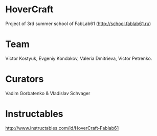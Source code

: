 # HoverCraft
Project of 3rd summer school of FabLab61 (http://school.fablab61.ru)

# Team
Victor Kostyuk, Evgeniy Kondakov, Valeria Dmitrieva, Victor Petrenko.

# Curators
Vadim Gorbatenko & Vladislav Schvager

# Instructables
http://www.instructables.com/id/HoverCraft-Fablab61
